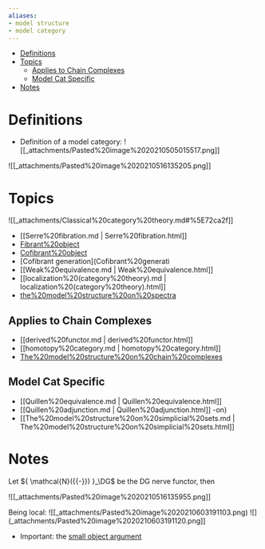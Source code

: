 ```yaml
---
aliases:
- model structure
- model category
---
```


-   [Definitions](#definitions)
-   [Topics](#topics)
    -   [Applies to Chain Complexes](#applies-to-chain-complexes)
    -   [Model Cat Specific](#model-cat-specific)
-   [Notes](#notes)














# Definitions

-   Definition of a model category: ![[_attachments/Pasted%20image%2020210505015517.png]]

![[_attachments/Pasted%20image%2020210516135205.png]]

# Topics

![[_attachments/Classical%20category%20theory.md#%5E72ca2f]]

-   [[Serre%20fibration.md | Serre%20fibration.html]]
-   [Fibrant%20object](Fibrant%20object)
-   [Cofibrant%20object](Cofibrant%20object)
-   \[Cofibrant generation\](Cofibrant%20generati
-   [[Weak%20equivalence.md | Weak%20equivalence.html]]
-   [[localization%20(category%20theory).md | localization%20(category%20theory).html]]
-   [the%20model%20structure%20on%20spectra](the%20model%20structure%20on%20spectra)

## Applies to Chain Complexes

-   [[derived%20functor.md | derived%20functor.html]]
-   [[homotopy%20category.md | homotopy%20category.html]]
-   [The%20model%20structure%20on%20chain%20complexes](The%20model%20structure%20on%20chain%20complexes)

## Model Cat Specific

-   [[Quillen%20equivalence.md | Quillen%20equivalence.html]]
-   [[Quillen%20adjunction.md | Quillen%20adjunction.html]] -on)
-   [[The%20model%20structure%20on%20simplicial%20sets.md | The%20model%20structure%20on%20simplicial%20sets.html]]

# Notes

Let ${ \mathcal{N}({{-}}) }_\DG$ be the DG nerve functor, then

![[_attachments/Pasted%20image%2020210516135955.png]]

Being local: ![[_attachments/Pasted%20image%2020210603191103.png) ![](_attachments/Pasted%20image%2020210603191120.png]]

-   Important: the [small object argument](small%20object%20argument)

